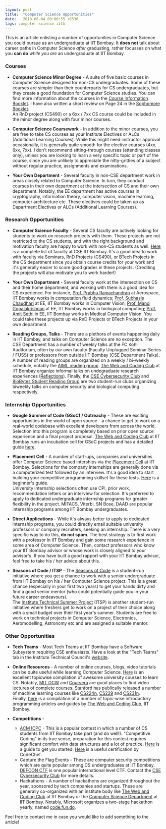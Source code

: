 ```yaml
---
layout: post
title:  "Computer Science Opportunities"
date:   2018-06-04 09:00:55 +0530
tags: computer science iitb
---
```


This is an article enlisting a number of opportunities in Computer Science you could pursue as an undergraduate at IIT Bombay. It **does not** talk about career paths in Computer Science *after* graduating, rather focusses on what you **can do** *while you are* an undergraduate at IIT Bombay.

### Courses

* **Computer Science Minor Degree** - A suite of five basic courses in Computer Science designed for non-CS undergraduates. Some of these courses are simpler than their counterparts for CS undergraduates, but they create a good foundation for Computer Science studies. You can find more information about the courses in the [Course Information Booklet](https://gymkhana.iitb.ac.in/~ugacademics/Docs/CourseInfo_Booklet.pdf). I have also written a short review on Page 24 in the [Sophomore Booklet](https://gymkhana.iitb.ac.in/~ugacademics/Docs/SOPHIE_BOOKLET.pdf).  
An RnD project (CS490) or a 6xx / 7xx CS course could be included in the minor degree along with four minor courses.

* **Computer Science Coursework** - In addition to the minor courses, you are free to take CS courses as your Institute Electives or ALCs (Additional Learning Courses). While this might need instructor approval occasionally, it is generally quite smooth for the elective courses (4xx, 6xx, 7xx). I don't recommend sitting-through courses (attending classes only), unless you are looking to learn a very specific topic or part of the course, since you are unlikely to appreciate the nitty-gritties of a subject without regular practice, assignments and examinations.

* **Your Own Department** - Several faculty in non-CSE department work in areas closely related to Computer Science. In turn, they conduct courses in their own department at the intersection of CS and their own department. Notably, the EE department has active courses in cryptography, information theory, computer vision, machine learning, computer architecture etc. These electives could be taken up as Department Electives or ALCs (Additional Learning Courses).

### Research Opportunities

* **Computer Science Faculty** - Several CS faculty are actively looking for students to work on research projects with them. These projects are not restricted to the CS students, and with the right background and motivation faculty are happy to work with non-CS students as well. [Here](https://www.cse.iitb.ac.in/page14) is a complete list of faculty at CSE IIT Bombay. It's a good idea to work with faculty via Seminars, RnD Projects (CS490), or BTech Projects in the CS department since you obtain course credits for your work and it's generally easier to score good grades in these projects. (Crediting the projects will also motivate you to work harder!)

* **Your Own Department** - Several faculty work at the intersection on CS and their home department, and working with them is a good idea for CS experience. For instance, [Prof. Prabhu Ramachandran](https://www.aero.iitb.ac.in/~prabhu/index.html) at Aerospace, IIT Bombay works in computation fluid dynamics; [Prof. Subhasis Chaudhari](https://www.ee.iitb.ac.in/web/people/faculty/home/sc) at EE, IIT Bombay works in Computer Vision; [Prof. Manoj Gopalakrishnan](https://www.ee.iitb.ac.in/web/people/faculty/home/manojg) at EE, IIT Bombay works in biological computing; [Prof. Amit Sethi](https://www.ee.iitb.ac.in/web/people/faculty/home/asethi) in EE, IIT Bombay works in Medical Computer Vision. You could take these projects up via RnD Projects or BTech Projects in your own department.

* **Reading Groups, Talks** - There are a plethora of events happening daily in IIT Bombay, and talks on Computer Science are no exception. The CSE Department has a number of weekly talks at the FC Kohli Auditorium, often by our own faculty (Faculty Unplugged Seminar Series / FUSS) or professors from outside IIT Bombay (CSE Department Talks). A number of reading groups are organized on a weekly / bi-weekly schedule, notably the [AIML reading group](https://www.cse.iitb.ac.in/~ml/). [The Web and Coding Club](http://wncc-iitb.org/) at IIT Bombay organize informal talks on undegraduate research experiences ([Reflections](https://wncc-iitb.org/wiki/index.php/Reflections)). Finally, the [CSE Cybersecurity Club](https://www.facebook.com/groups/csec.iitb/) and [BioBytes Student Reading Group](https://www.facebook.com/groups/BioBytesIITB/) are two student-run clubs organizing biweekly talks on computer security and biological computing respectively.

### Internship Opportunities

* **Google Summer of Code (GSoC) / Outreachy** - These are exciting opportunities in the world of open source - a chance to get to work on a real-world codebase with excellent developers from across the world. Selection into this program is completely based on prior open source experience and a final project proposal. [The Web and Coding Club](http://wncc-iitb.org/) at IIT Bombay runs an incubation cell for GSoC projects and has a detailed guide [here](https://wncc-iitb.org/wiki/index.php/Open_Source).

* **Placement Cell** - A number of start-ups, companies and universities offer Computer Science based interships via the [Placement Cell](http://placements.iitb.ac.in/) at IIT Bombay. Selections for the company internships are generally done via a computerized test followed by an interview. It's a good idea to start building your competitive programming skillset for these tests. [Here](https://wncc-iitb.org/wiki/index.php/Competitive_Programming) is a beginner's guide.  
University internship selections often use CPI, prior work, recommendation letters or an interview for selection. It's preferred to apply to dedicated undergraduate internship programs for greater flexibility in the project. MITACS, Viterbi, SN Bose, DAAD are popular internship programs among IIT Bombay undergraduates.

* **Direct Applications** - While it's always better to apply to dedicated internship programs, you could directly email suitable university professors or company recruiters, seeking an internship. There is a very specific way to do this, **do not spam**. The best strategy is to first work with a professor in IIT Bombay and gain some research experience in some area of Computer Science. Then, contact professors who know your IIT Bombay advisor or whose work is closely aligned to your advisor's. If you have built a good rapport with your IIT Bombay advisor, feel free to take his / her advice about this.

* **Seasons of Code / ITSP** - The [Seasons of Code](http://wncc-iitb.org/soc) is a student-run initiative where you get a chance to work with a senior undergraduate from IIT Bombay on his / her Computer Science project. This is a great chance (especially in your first two years) to get your hands dirty and find a good senior mentor (who could potentially guide you in your future career endeavours).  
The [Institute Technical Summer Project](http://stab-iitb.org/itsp) (ITSP) is another student-run initiative where freshers get to work on a project of their choice along with a small budget over their first year's summer. Students are free to work on technical projects in Computer Science, Electronics, Aeromodelling, Astronomy etc and are assigned a suitable mentor.

### Other Opportunities

* **Tech Teams** - Most Tech Teams at IIT Bombay have a Software Subsystem requiring CSE enthusiasts. Have a look at the "Tech Teams" tab in the Institute Technical Council's [website](http://stab-iitb.org/).

* **Online Resources** - A number of online courses, blogs, video tutorials can be quite useful while learning Computer Science. [Here](https://github.com/prakhar1989/awesome-courses) is an excellent topicwise compilation of awesome university courses to learn CS. Notably, [MIT OCW](https://ocw.mit.edu/index.htm) and [Coursera](http://coursera.org/) are good places to find video lectures of complete courses. Stanford has publically released a number of machine learning courses like [CS224n](http://web.stanford.edu/class/cs224n/), [CS229](http://cs229.stanford.edu/) and [CS231n](http://cs231n.stanford.edu/).  
Finally, [here](https://wncc-iitb.org/wiki/index.php/The_Web_and_Coding_Club) is a compilation of a number of topic-wise introductory programming articles and guides by [The Web and Coding Club](http://wncc-iitb.org/), IIT Bombay.

* **Competitions** -
   * [ACM ICPC](https://icpc.baylor.edu/) - This is a popular contest in which a number of CS students from IIT Bombay take part (and do well!). "Competitive Coding" in its true sense, preparation for this contest requires significant comfort with data structures and a lot of practice. [Here](https://wncc-iitb.org/wiki/index.php/Competitive_Programming) is a guide to get you started. [Here](https://www.codechef.com/certification/prepare) is a useful certification by CodeChef.
   * Capture the Flag Events - These are computer security competitions which are quite popular among CS undergraduates at IIT Bombay. [DEFCON CTF](https://www.defcon.org/html/links/dc-ctf.html) is one popular international level CTF. Contact the [CSE Cybersecurity Club](https://www.facebook.com/groups/csec.iitb/) for more details.
   * Hackathons - A number of hackathons are organized throughout the year, sponsored by tech companies and startups. These are generally co-organized with an institute body like [The Web and Coding Club](http://wncc-iitb.org/) at IIT Bombay or the [Computer Science Department](http://cse.iitb.ac.in/) at IIT Bombay. Notably, Microsoft organizes a two-stage hackathon yearly, named [code.fun.do](https://www.acadaccelerator.com/).

Feel free to contact me in case you would like to add something to the article!
